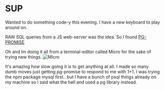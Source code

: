 # SUP

Wanted to do something code-y this evening. I have a new keyboard to play around on.

RAW SQL queries from a JS web-server was the idea.
So I found [PG-PROMISE](https://github.com/vitaly-t/pg-promise)

Oh and Im doing it all from a terminal-editor called Micro for the sake of trying new things.
![Micro](http://oi67.tinypic.com/156z69e.jpg)

It's amazing how slow going it is to get anything at all. I made so many dumb moves just getting pg-promise to respond to me with 1+1.
I was trying the npm package mysql first.. but I have a bunch of psql things already on my machine so I said what the hell and used a pg library instead.